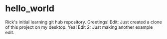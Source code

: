 # hello_world
Rick's initial learning git hub repository.  Greetings!
Edit:  Just created a clone of this project on my desktop. Yea!
Edit 2:  Just making another example edit.
